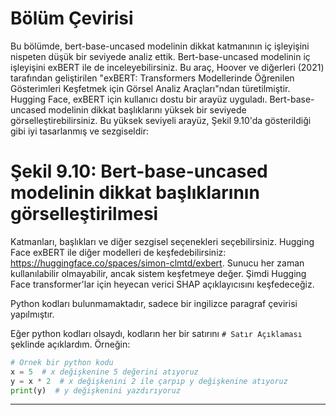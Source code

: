 # Bölüm Çevirisi

Bu bölümde, bert-base-uncased modelinin dikkat katmanının iç işleyişini nispeten düşük bir seviyede analiz ettik. Bert-base-uncased modelinin iç işleyişini exBERT ile de inceleyebilirsiniz. Bu araç, Hoover ve diğerleri (2021) tarafından geliştirilen "exBERT: Transformers Modellerinde Öğrenilen Gösterimleri Keşfetmek için Görsel Analiz Araçları"ndan türetilmiştir. Hugging Face, exBERT için kullanıcı dostu bir arayüz uyguladı. Bert-base-uncased modelinin dikkat başlıklarını yüksek bir seviyede görselleştirebilirsiniz. Bu yüksek seviyeli arayüz, Şekil 9.10'da gösterildiği gibi iyi tasarlanmış ve sezgiseldir:

# Şekil 9.10: Bert-base-uncased modelinin dikkat başlıklarının görselleştirilmesi

Katmanları, başlıkları ve diğer sezgisel seçenekleri seçebilirsiniz. Hugging Face exBERT ile diğer modelleri de keşfedebilirsiniz: https://huggingface.co/spaces/simon-clmtd/exbert. Sunucu her zaman kullanılabilir olmayabilir, ancak sistem keşfetmeye değer. Şimdi Hugging Face transformer'lar için heyecan verici SHAP açıklayıcısını keşfedeceğiz.

Python kodları bulunmamaktadır, sadece bir ingilizce paragraf çevirisi yapılmıştır. 

Eğer python kodları olsaydı, kodların her bir satırını `# Satır Açıklaması` şeklinde açıklardım. Örneğin:

```python
# Örnek bir python kodu
x = 5  # x değişkenine 5 değerini atıyoruz
y = x * 2  # x değişkenini 2 ile çarpıp y değişkenine atıyoruz
print(y)  # y değişkenini yazdırıyoruz
```

---

